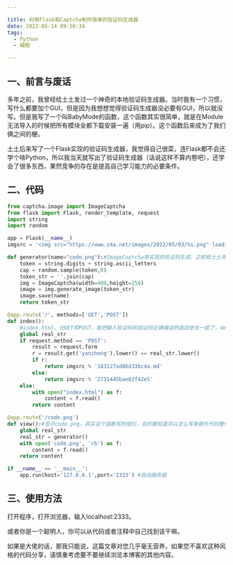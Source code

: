 ```yaml
---

title: 利用Flask和Captcha制作简单的验证码生成器
date: 2022-05-14 09:50:34
tags: 
  - Python
  - 编程

---
```


## 一、前言与废话

多年之前，我曾经给土土发过一个神奇的本地验证码生成器。当时我有一个习惯，写什么都要加个GUI，但是因为我想想觉得验证码生成器没必要有GUI，所以就没写。但是我写了一个叫BabyMode的函数，这个函数其实很简单，就是在Module无法导入的时候把所有模块全都下载安装一遍（用pip）。这个函数后来成为了我们俩之间的梗。
<!--more-->
土土后来写了一个Flask实现的验证码生成器，我觉得自己很菜，连Flask都不会还学个啥Python，所以我当天就写出了验证码生成器（话说这样不算内卷吧），还学会了很多东西，果然竞争的存在是提高自己学习能力的必要条件。

## 二、代码

```python
from captcha.image import ImageCaptcha
from flask import Flask, render_template, request
import string
import random

app = Flask(__name__)
imgsrc = '<img src="https://www.z4a.net/images/2022/05/03/%s.png" loading="eager" border="0">'

def generator(name="code.png"):#ImageCaptcha库实现的验证码生成，之前和土土用的是我自己写的算法，回头看看不堪入目
    token = string.digits + string.ascii_letters
    cap = random.sample(token,8)
    token_str = ''.join(cap)
    img = ImageCaptcha(width=400,height=150)
    image = img.generate_image(token_str)
    image.save(name)
    return token_str

@app.route('/', methods=['GET','POST'])
def index():
  	#index.html，分GET和POST，我把输入验证码和验证码正确错误的返回坐在一起了，debug的时候只需要重新进入网页就可以重新开始测试
    global real_str
    if request.method == 'POST':
        result = request.form
        r = result.get('yanzheng').lower() == real_str.lower()
        if r:
            return imgsrc % '183127ad86d33bc4a.md'
        else:
            return imgsrc % '2731445bae82f42e5'
    else:
        with open("index.html") as f:
            content = f.read()
        return content

@app.route('/code.png')
def view():#显示code.png，其实这个函数写的很烂，会的都知道可以怎么写来提升代码整体质量
    global real_str
    real_str = generator()
    with open('code.png', 'rb') as f:
        content = f.read()
    return content

if __name__ == '__main__':
    app.run(host='127.0.0.1',port='2333') #启动服务器
```

## 三、使用方法

打开程序，打开浏览器，输入localhost:2333。

或者你是一个聪明人，你可以从代码或者注释中自己找到该干嘛。

如果是大佬的话，那我只能说，这篇文章对您几乎毫无营养，如果您不喜欢这种风格的代码分享，请慎重考虑要不要继续浏览本博客的其他内容。